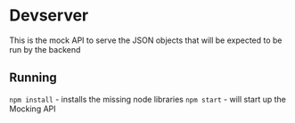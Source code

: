 # Devserver
This is the mock API to serve the JSON objects that will be expected to be run by the backend

## Running
`npm install` - installs the missing node libraries
`npm start` - will start up the Mocking API
